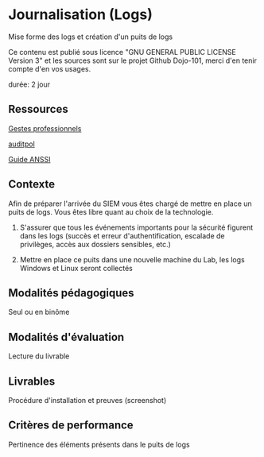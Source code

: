 # Journalisation (Logs)

Mise forme des logs et création d'un puits de logs

Ce contenu est publié sous licence "GNU GENERAL PUBLIC LICENSE Version 3" et les sources sont sur le projet Github Dojo-101, merci d'en tenir compte d'en vos usages.

durée: 2 jour

## Ressources

[Gestes professionnels](https://github.com/Aif4thah/Dojo-101)

[auditpol](https://learn.microsoft.com/fr-fr/windows-server/administration/windows-commands/auditpol)

[Guide ANSSI](https://www.ssi.gouv.fr/guide/recommandations-de-securite-pour-la-mise-en-oeuvre-dun-systeme-de-journalisation/)

## Contexte

Afin de préparer l'arrivée du SIEM vous êtes chargé de mettre en place un puits de logs. 
Vous êtes libre quant au choix de la technologie.

1. S'assurer que tous les événements importants pour la sécurité figurent dans les logs (succès et erreur d'authentification, escalade de privilèges, accès aux dossiers sensibles, etc.)

2. Mettre en place ce puits dans une nouvelle machine du Lab, les logs Windows et Linux seront collectés


## Modalités pédagogiques

Seul ou en binôme

## Modalités d'évaluation

Lecture du livrable

## Livrables

Procédure d'installation et preuves (screenshot)

## Critères de performance

Pertinence des éléments présents dans le puits de logs
